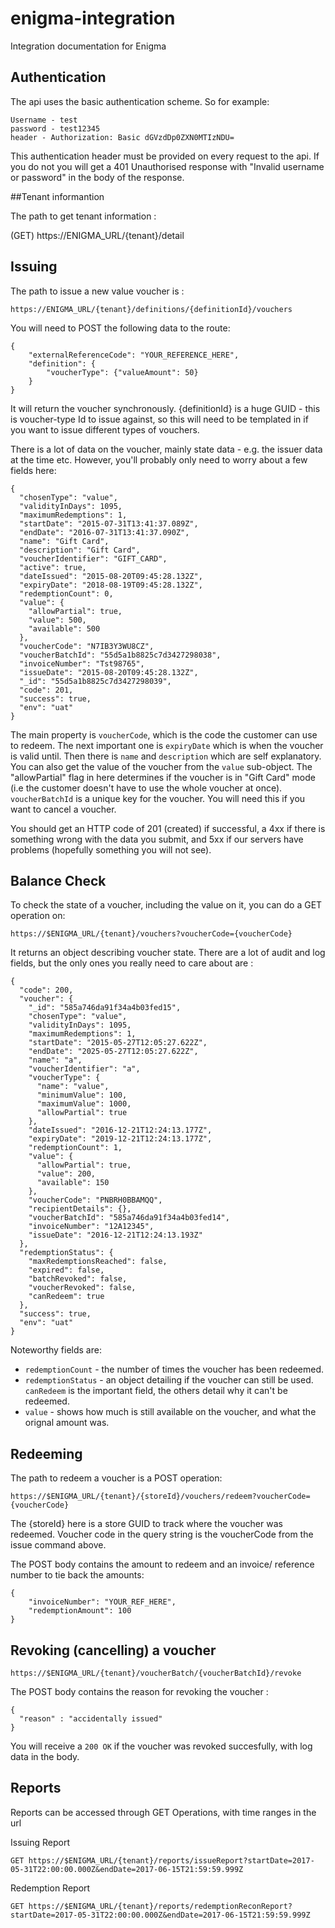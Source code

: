 # enigma-integration
Integration documentation for Enigma

## Authentication

The api uses the basic authentication scheme. So for example:
```
Username - test
password - test12345 
header - Authorization: Basic dGVzdDp0ZXN0MTIzNDU= 
```

This authentication header must be provided on every request to the api. If you do not you will get a 401 Unauthorised response with "Invalid username or password" in the body of the response.

##Tenant informantion

The path to get tenant information :

(GET)
https://ENIGMA_URL/{tenant}/detail

## Issuing

The path to issue a new value voucher is : 
```
https://ENIGMA_URL/{tenant}/definitions/{definitionId}/vouchers
```
You will need to POST the following data to the route: 

```
{
	"externalReferenceCode": "YOUR_REFERENCE_HERE",
	"definition": {
    	"voucherType": {"valueAmount": 50}
    }
}
```

It will return the voucher synchronously. {definitionId} is a huge GUID - this is voucher-type Id to issue against, so this will need to be templated in if you want to issue different types of vouchers.  

There is a lot of data on the voucher, mainly state data - e.g. the issuer data at the time etc. However, you'll probably only need to worry about a few fields here: 

```
{
  "chosenType": "value",
  "validityInDays": 1095,
  "maximumRedemptions": 1,
  "startDate": "2015-07-31T13:41:37.089Z",
  "endDate": "2016-07-31T13:41:37.090Z",
  "name": "Gift Card",
  "description": "Gift Card",
  "voucherIdentifier": "GIFT_CARD",
  "active": true,
  "dateIssued": "2015-08-20T09:45:28.132Z",
  "expiryDate": "2018-08-19T09:45:28.132Z",
  "redemptionCount": 0,
  "value": {
    "allowPartial": true,
    "value": 500,
    "available": 500
  },
  "voucherCode": "N7IB3Y3WU8CZ",
  "voucherBatchId": "55d5a1b8825c7d3427298038",
  "invoiceNumber": "Tst98765",
  "issueDate": "2015-08-20T09:45:28.132Z",
  "_id": "55d5a1b8825c7d3427298039",
  "code": 201,
  "success": true,
  "env": "uat"
}
```

The main property is `voucherCode`, which is the code the customer can use to redeem. 
The next important one is `expiryDate` which is when the voucher is valid until. 
Then there is `name` and `description` which are self explanatory. 
You can also get the value of the voucher from the `value` sub-object. The "allowPartial" flag in here determines if the voucher is in "Gift Card" mode (i.e the customer doesn't have to use the whole voucher at once). 
`voucherBatchId` is a unique key for the voucher. You will need this if you want to cancel a voucher. 

You should get an HTTP code of 201 (created) if successful, a 4xx if there is something wrong with the data you submit, and 5xx if our servers have problems (hopefully something you will not see). 

## Balance Check

To check the state of a voucher, including the value on it, you can do a GET operation on: 
```
https://$ENIGMA_URL/{tenant}/vouchers?voucherCode={voucherCode}
```
It returns an object describing voucher state. There are a lot of audit and log fields, but the only ones you really need to care about are : 

```
{
  "code": 200,
  "voucher": {
    "_id": "585a746da91f34a4b03fed15",
    "chosenType": "value",
    "validityInDays": 1095,
    "maximumRedemptions": 1,
    "startDate": "2015-05-27T12:05:27.622Z",
    "endDate": "2025-05-27T12:05:27.622Z",
    "name": "a",
    "voucherIdentifier": "a",
    "voucherType": {
      "name": "value",
      "minimumValue": 100,
      "maximumValue": 1000,
      "allowPartial": true
    },
    "dateIssued": "2016-12-21T12:24:13.177Z",
    "expiryDate": "2019-12-21T12:24:13.177Z",
    "redemptionCount": 1,
    "value": {
      "allowPartial": true,
      "value": 200,
      "available": 150
    },
    "voucherCode": "PNBRH0BBAMQQ",
    "recipientDetails": {},
    "voucherBatchId": "585a746da91f34a4b03fed14",
    "invoiceNumber": "12A12345",
    "issueDate": "2016-12-21T12:24:13.193Z"
  },
  "redemptionStatus": {
    "maxRedemptionsReached": false,
    "expired": false,
    "batchRevoked": false,
    "voucherRevoked": false,
    "canRedeem": true
  },
  "success": true,
  "env": "uat"
}
```

Noteworthy fields are: 

* `redemptionCount`  - the number of times the voucher has been redeemed. 
* `redemptionStatus` - an object detailing if the voucher can still be used. `canRedeem` is the important field, the others detail why it can't be redeemed. 
* `value` - shows how much is still available on the voucher, and what the orignal amount was.


## Redeeming

The path to redeem a voucher is a POST operation:
```
https://$ENIGMA_URL/{tenant}/{storeId}/vouchers/redeem?voucherCode={voucherCode}
``` 
The {storeId} here is a store GUID to track where the voucher was redeemed. Voucher code in the query string is the voucherCode from the issue command above.

The POST body contains the amount to redeem and an invoice/ reference number to tie back the amounts: 
```
{
	"invoiceNumber": "YOUR_REF_HERE", 
    "redemptionAmount": 100
}
```
## Revoking (cancelling) a voucher

```
https://$ENIGMA_URL/{tenant}/voucherBatch/{voucherBatchId}/revoke
```

The POST body contains the reason for revoking the voucher : 
```
{
  "reason" : "accidentally issued"
}
```
You will receive a `200 OK` if the voucher was revoked succesfully, with log data in the body. 

## Reports

Reports can be accessed through GET Operations, with time ranges in the url

Issuing Report

```
GET https://$ENIGMA_URL/{tenant}/reports/issueReport?startDate=2017-05-31T22:00:00.000Z&endDate=2017-06-15T21:59:59.999Z
```
 
Redemption Report
```
GET https://$ENIGMA_URL/{tenant}/reports/redemptionReconReport?startDate=2017-05-31T22:00:00.000Z&endDate=2017-06-15T21:59:59.999Z
```

 
